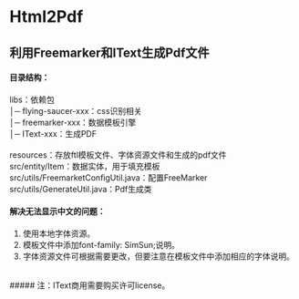 # Html2Pdf

## 利用Freemarker和IText生成Pdf文件

#### 目录结构：

libs：依赖包<br>
  │─ flying-saucer-xxx：css识别相关<br>
  │─ freemarker-xxx：数据模板引擎<br>
  │─ IText-xxx：生成PDF<br>
<br>
resources：存放ftl模板文件、字体资源文件和生成的pdf文件
<br>
src/entity/Item：数据实体，用于填充模板
<br>
src/utils/FreemarketConfigUtil.java：配置FreeMarker
<br>
src/utils/GenerateUtil.java：Pdf生成类
<br>

#### 解决无法显示中文的问题：
1. 使用本地字体资源。
2. 模板文件中添加font-family: SimSun;说明。
3. 字体资源文件可根据需要更改，但要注意在模板文件中添加相应的字体说明。
<br>
##### 注：IText商用需要购买许可license。

